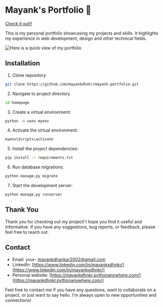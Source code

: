 # Mayank's Portfolio 🚀

[Check it out!!](https://mayankdhnkr.pythonanywhere.com/)

This is my personal portfolio showcasing my projects and skills. It highlights my experience in web development, design and other technical fields.

![Here is a quick view of my portfolio](https://www.linkpicture.com/q/Mayank-s-Portfolio.png)

## Installation

1. Clone repository

```bash
git clone https://github.com/mayankdhnkr/mayank-portfolio.git
```

2. Navigate to project directory

```bash
cd homepage
```

3. Create a virtual environment:

```bash
python -m venv myenv
```

4. Activate the virtual environment:

```bash
myenv\Scripts\activate
```

5. Install the project dependencies:

```bash
pip install -r requirements.txt
```

6. Run database migrations:

```bash
python manage.py migrate
```

7. Start the development server:

```bash
python manage.py runserver

```

## Thank You

Thank you for checking out my project! I hope you find it useful and informative. If you have any suggestions, bug reports, or feedback, please feel free to reach out.

## Contact

-   Email: your- [mayankdhankar2002@gmail.com](mailto:mayankdhankar2002@gmail.com)
-   LinkedIn: [https://www.linkedin.com/in/mayankxdhnkr/](https://www.linkedin.com/in/mayankxdhnkr/)
-   Personal website: [https://mayankdhnkr.pythonanywhere.com/](https://mayankdhnkr.pythonanywhere.com/)

Feel free to contact me if you have any questions, want to collaborate on a project, or just want to say hello. I'm always open to new opportunities and connections!
